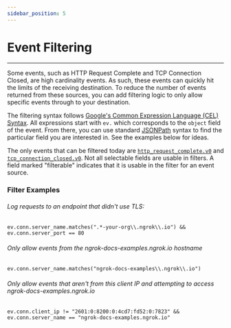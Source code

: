 ```yaml
---
sidebar_position: 5
---
```


# Event Filtering
---------------

Some events, such as HTTP Request Complete and TCP Connection Closed, are high cardinality events. As such, these events can quickly hit the limits of the receiving destination. To reduce the number of events returned from these sources, you can add filtering logic to only allow specific events through to your destination.

The filtering syntax follows [Google's Common Expression Language (CEL) Syntax](https://github.com/google/cel-spec/blob/master/doc/langdef.md#standard). All expressions start with `ev.` which corresponds to the `object` field of the event. From there, you can use standard [JSONPath](https://goessner.net/articles/JsonPath/) syntax to find the particular field you are interested in. See the examples below for ideas.

The only events that can be filtered today are [`http_request_complete.v0`](/docs/events#http-request-complete-v0) and [`tcp_connection_closed.v0`](/docs/events#tcp-connection-closed-v0). Not all selectable fields are usable in filters. A field marked "filterable" indicates that it is usable in the filter for an event source.

### Filter Examples

###### Log requests to an endpoint that didn't use TLS:

    ev.conn.server_name.matches(".*-your-org\\.ngrok\\.io") &&
    ev.conn.server_port == 80

###### Only allow events from the ngrok-docs-examples.ngrok.io hostname

    ev.conn.server_name.matches("ngrok-docs-examples\\.ngrok\\.io")

###### Only allow events that aren't from this client IP and attempting to access ngrok-docs-examples.ngrok.io

    ev.conn.client_ip != "2601:0:8200:0:4cd7:fd52:0:7823" && 
    ev.conn.server_name == "ngrok-docs-examples.ngrok.io"